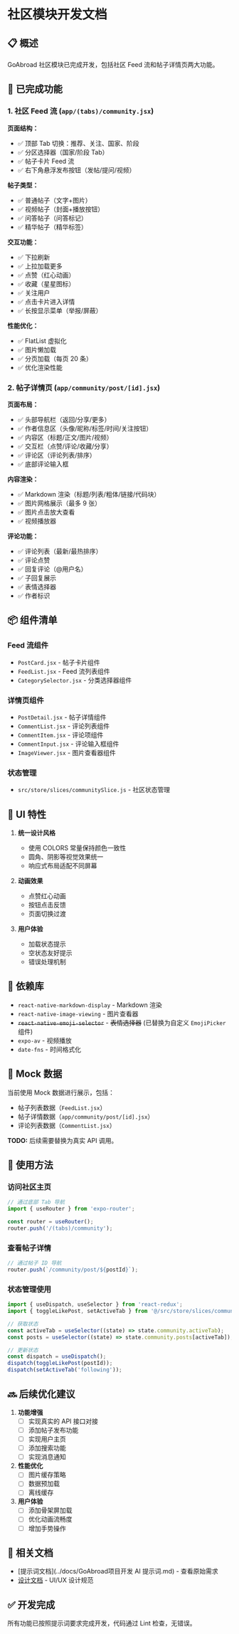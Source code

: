 # 社区模块开发文档

## 📋 概述

GoAbroad 社区模块已完成开发，包括社区 Feed 流和帖子详情页两大功能。

## 🎯 已完成功能

### 1. 社区 Feed 流 (`app/(tabs)/community.jsx`)

**页面结构：**
- ✅ 顶部 Tab 切换：推荐、关注、国家、阶段
- ✅ 分区选择器（国家/阶段 Tab）
- ✅ 帖子卡片 Feed 流
- ✅ 右下角悬浮发布按钮（发帖/提问/视频）

**帖子类型：**
- ✅ 普通帖子（文字+图片）
- ✅ 视频帖子（封面+播放按钮）
- ✅ 问答帖子（问答标记）
- ✅ 精华帖子（精华标签）

**交互功能：**
- ✅ 下拉刷新
- ✅ 上拉加载更多
- ✅ 点赞（红心动画）
- ✅ 收藏（星星图标）
- ✅ 关注用户
- ✅ 点击卡片进入详情
- ✅ 长按显示菜单（举报/屏蔽）

**性能优化：**
- ✅ FlatList 虚拟化
- ✅ 图片懒加载
- ✅ 分页加载（每页 20 条）
- ✅ 优化渲染性能

### 2. 帖子详情页 (`app/community/post/[id].jsx`)

**页面布局：**
- ✅ 头部导航栏（返回/分享/更多）
- ✅ 作者信息区（头像/昵称/标签/时间/关注按钮）
- ✅ 内容区（标题/正文/图片/视频）
- ✅ 交互栏（点赞/评论/收藏/分享）
- ✅ 评论区（评论列表/排序）
- ✅ 底部评论输入框

**内容渲染：**
- ✅ Markdown 渲染（标题/列表/粗体/链接/代码块）
- ✅ 图片网格展示（最多 9 张）
- ✅ 图片点击放大查看
- ✅ 视频播放器

**评论功能：**
- ✅ 评论列表（最新/最热排序）
- ✅ 评论点赞
- ✅ 回复评论（@用户名）
- ✅ 子回复展示
- ✅ 表情选择器
- ✅ 作者标识

## 📦 组件清单

### Feed 流组件
- `PostCard.jsx` - 帖子卡片组件
- `FeedList.jsx` - Feed 流列表组件
- `CategorySelector.jsx` - 分类选择器组件

### 详情页组件
- `PostDetail.jsx` - 帖子详情组件
- `CommentList.jsx` - 评论列表组件
- `CommentItem.jsx` - 评论项组件
- `CommentInput.jsx` - 评论输入框组件
- `ImageViewer.jsx` - 图片查看器组件

### 状态管理
- `src/store/slices/communitySlice.js` - 社区状态管理

## 🎨 UI 特性

1. **统一设计风格**
   - 使用 COLORS 常量保持颜色一致性
   - 圆角、阴影等视觉效果统一
   - 响应式布局适配不同屏幕

2. **动画效果**
   - 点赞红心动画
   - 按钮点击反馈
   - 页面切换过渡

3. **用户体验**
   - 加载状态提示
   - 空状态友好提示
   - 错误处理机制

## 🔧 依赖库

- `react-native-markdown-display` - Markdown 渲染
- `react-native-image-viewing` - 图片查看器
- ~~`react-native-emoji-selector`~~ - ~~表情选择器~~ (已替换为自定义 `EmojiPicker` 组件)
- `expo-av` - 视频播放
- `date-fns` - 时间格式化

## 📝 Mock 数据

当前使用 Mock 数据进行展示，包括：
- 帖子列表数据（`FeedList.jsx`）
- 帖子详情数据（`app/community/post/[id].jsx`）
- 评论列表数据（`CommentList.jsx`）

**TODO:** 后续需要替换为真实 API 调用。

## 🚀 使用方法

### 访问社区主页
```javascript
// 通过底部 Tab 导航
import { useRouter } from 'expo-router';

const router = useRouter();
router.push('/(tabs)/community');
```

### 查看帖子详情
```javascript
// 通过帖子 ID 导航
router.push(`/community/post/${postId}`);
```

### 状态管理使用
```javascript
import { useDispatch, useSelector } from 'react-redux';
import { toggleLikePost, setActiveTab } from '@/src/store/slices/communitySlice';

// 获取状态
const activeTab = useSelector((state) => state.community.activeTab);
const posts = useSelector((state) => state.community.posts[activeTab]);

// 更新状态
const dispatch = useDispatch();
dispatch(toggleLikePost(postId));
dispatch(setActiveTab('following'));
```

## 🔜 后续优化建议

1. **功能增强**
   - [ ] 实现真实的 API 接口对接
   - [ ] 添加帖子发布功能
   - [ ] 实现用户主页
   - [ ] 添加搜索功能
   - [ ] 实现消息通知

2. **性能优化**
   - [ ] 图片缓存策略
   - [ ] 数据预加载
   - [ ] 离线缓存

3. **用户体验**
   - [ ] 添加骨架屏加载
   - [ ] 优化动画流畅度
   - [ ] 增加手势操作

## 📄 相关文档

- [提示词文档](../docs/GoAbroad项目开发 AI 提示词.md) - 查看原始需求
- [设计文档](../docs/) - UI/UX 设计规范

## ✅ 开发完成

所有功能已按照提示词要求完成开发，代码通过 Lint 检查，无错误。

